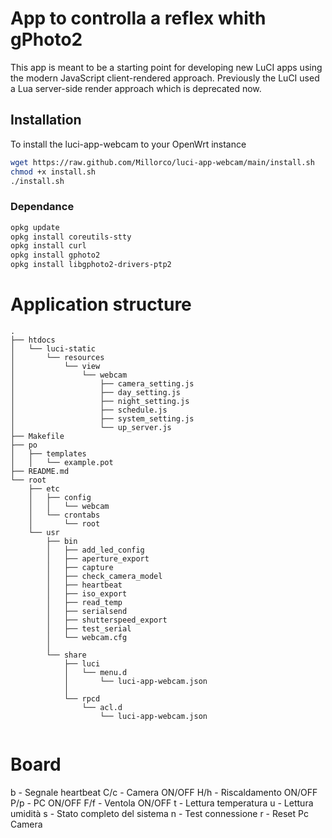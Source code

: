# App to controlla a reflex whith gPhoto2

This app is meant to be a starting point for developing new LuCI apps using the modern JavaScript client-rendered approach.
Previously the LuCI used a Lua server-side render approach which is deprecated now.

## Installation

To install the luci-app-webcam to your OpenWrt instance

```sh
wget https://raw.github.com/Millorco/luci-app-webcam/main/install.sh
chmod +x install.sh
./install.sh
```

### Dependance

```sh
opkg update
opkg install coreutils-stty
opkg install curl
opkg install gphoto2
opkg install libgphoto2-drivers-ptp2
```

# Application structure

```
.
├── htdocs
│   └── luci-static
│       └── resources
│           └── view
│               └── webcam
│                   ├── camera_setting.js
│                   ├── day_setting.js
│                   ├── night_setting.js
│                   ├── schedule.js
│                   ├── system_setting.js
│                   └── up_server.js
├── Makefile
├── po
│   ├── templates
│   │   └── example.pot
├── README.md
└── root
    ├── etc
    │   ├── config
    │   │   └── webcam
    │   └── crontabs
    │       └── root
    └── usr
        ├── bin
        │   ├── add_led_config
        │   ├── aperture_export
        │   ├── capture
        │   ├── check_camera_model
        │   ├── heartbeat
        │   ├── iso_export
        │   ├── read_temp
        │   ├── serialsend
        │   ├── shutterspeed_export
        │   ├── test_serial
        │   └── webcam.cfg
        │ 
        └── share
            ├── luci
            │   └── menu.d
            │       └── luci-app-webcam.json
            │
            └── rpcd
                └── acl.d
                    └── luci-app-webcam.json


```

# Board

b - Segnale heartbeat
C/c - Camera ON/OFF
H/h - Riscaldamento ON/OFF
P/p - PC ON/OFF
F/f - Ventola ON/OFF
t - Lettura temperatura
u - Lettura umidità
s - Stato completo del sistema
n - Test connessione
r - Reset Pc Camera
